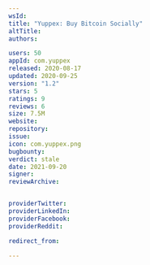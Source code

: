 ```yaml
---
wsId: 
title: "Yuppex: Buy Bitcoin Socially"
altTitle: 
authors:

users: 50
appId: com.yuppex
released: 2020-08-17
updated: 2020-09-25
version: "1.2"
stars: 5
ratings: 9
reviews: 6
size: 7.5M
website: 
repository: 
issue: 
icon: com.yuppex.png
bugbounty: 
verdict: stale
date: 2021-09-20
signer: 
reviewArchive:


providerTwitter: 
providerLinkedIn: 
providerFacebook: 
providerReddit: 

redirect_from:

---
```




